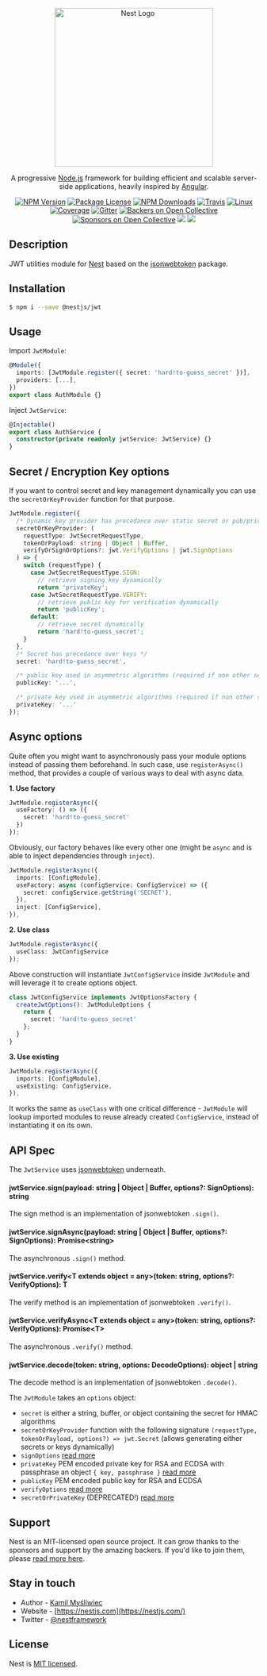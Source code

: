 <p align="center">
  <a href="http://nestjs.com/" target="blank"><img src="https://nestjs.com/img/logo_text.svg" width="320" alt="Nest Logo" /></a>
</p>

[travis-image]: https://api.travis-ci.org/nestjs/nest.svg?branch=master
[travis-url]: https://travis-ci.org/nestjs/nest
[linux-image]: https://img.shields.io/travis/nestjs/nest/master.svg?label=linux
[linux-url]: https://travis-ci.org/nestjs/nest

  <p align="center">A progressive <a href="http://nodejs.org" target="blank">Node.js</a> framework for building efficient and scalable server-side applications, heavily inspired by <a href="https://angular.io" target="blank">Angular</a>.</p>
    <p align="center">
<a href="https://www.npmjs.com/~nestjscore"><img src="https://img.shields.io/npm/v/@nestjs/core.svg" alt="NPM Version" /></a>
<a href="https://www.npmjs.com/~nestjscore"><img src="https://img.shields.io/npm/l/@nestjs/core.svg" alt="Package License" /></a>
<a href="https://www.npmjs.com/~nestjscore"><img src="https://img.shields.io/npm/dm/@nestjs/core.svg" alt="NPM Downloads" /></a>
<a href="https://travis-ci.org/nestjs/nest"><img src="https://api.travis-ci.org/nestjs/nest.svg?branch=master" alt="Travis" /></a>
<a href="https://travis-ci.org/nestjs/nest"><img src="https://img.shields.io/travis/nestjs/nest/master.svg?label=linux" alt="Linux" /></a>
<a href="https://coveralls.io/github/nestjs/nest?branch=master"><img src="https://coveralls.io/repos/github/nestjs/nest/badge.svg?branch=master#5" alt="Coverage" /></a>
<a href="https://gitter.im/nestjs/nestjs?utm_source=badge&utm_medium=badge&utm_campaign=pr-badge&utm_content=body_badge"><img src="https://badges.gitter.im/nestjs/nestjs.svg" alt="Gitter" /></a>
<a href="https://opencollective.com/nest#backer"><img src="https://opencollective.com/nest/backers/badge.svg" alt="Backers on Open Collective" /></a>
<a href="https://opencollective.com/nest#sponsor"><img src="https://opencollective.com/nest/sponsors/badge.svg" alt="Sponsors on Open Collective" /></a>
  <a href="https://paypal.me/kamilmysliwiec"><img src="https://img.shields.io/badge/Donate-PayPal-dc3d53.svg"/></a>
  <a href="https://twitter.com/nestframework"><img src="https://img.shields.io/twitter/follow/nestframework.svg?style=social&label=Follow"></a>
</p>
  <!--[![Backers on Open Collective](https://opencollective.com/nest/backers/badge.svg)](https://opencollective.com/nest#backer)
  [![Sponsors on Open Collective](https://opencollective.com/nest/sponsors/badge.svg)](https://opencollective.com/nest#sponsor)-->

## Description

JWT utilities module for [Nest](https://github.com/nestjs/nest) based on the [jsonwebtoken](https://github.com/auth0/node-jsonwebtoken) package.

## Installation

```bash
$ npm i --save @nestjs/jwt
```

## Usage

Import `JwtModule`:

```typescript
@Module({
  imports: [JwtModule.register({ secret: 'hard!to-guess_secret' })],
  providers: [...],
})
export class AuthModule {}
```

Inject `JwtService`:

```typescript
@Injectable()
export class AuthService {
  constructor(private readonly jwtService: JwtService) {}
}
```

## Secret / Encryption Key options

If you want to control secret and key management dynamically you can use the `secretOrKeyProvider` function for that purpose.

```typescript
JwtModule.register({
  /* Dynamic key provider has precedance over static secret or pub/private keys */
  secretOrKeyProvider: (
    requestType: JwtSecretRequestType,
    tokenOrPayload: string | Object | Buffer,
    verifyOrSignOrOptions?: jwt.VerifyOptions | jwt.SignOptions
  ) => {
    switch (requestType) {
      case JwtSecretRequestType.SIGN:
        // retrieve signing key dynamically
        return 'privateKey';
      case JwtSecretRequestType.VERIFY:
        // retrieve public key for verification dynamically
        return 'publicKey';
      default:
        // retrieve secret dynamically
        return 'hard!to-guess_secret';
    }
  },
  /* Secret has precedance over keys */
  secret: 'hard!to-guess_secret',

  /* public key used in asymmetric algorithms (required if non other secrets present) */
  publicKey: '...',

  /* private key used in asymmetric algorithms (required if non other secrets present) */
  privateKey: '...'
});
```

## Async options

Quite often you might want to asynchronously pass your module options instead of passing them beforehand. In such case, use `registerAsync()` method, that provides a couple of various ways to deal with async data.

**1. Use factory**

```typescript
JwtModule.registerAsync({
  useFactory: () => ({
    secret: 'hard!to-guess_secret'
  })
});
```

Obviously, our factory behaves like every other one (might be `async` and is able to inject dependencies through `inject`).

```typescript
JwtModule.registerAsync({
  imports: [ConfigModule],
  useFactory: async (configService: ConfigService) => ({
    secret: configService.getString('SECRET'),
  }),
  inject: [ConfigService],
}),
```

**2. Use class**

```typescript
JwtModule.registerAsync({
  useClass: JwtConfigService
});
```

Above construction will instantiate `JwtConfigService` inside `JwtModule` and will leverage it to create options object.

```typescript
class JwtConfigService implements JwtOptionsFactory {
  createJwtOptions(): JwtModuleOptions {
    return {
      secret: 'hard!to-guess_secret'
    };
  }
}
```

**3. Use existing**

```typescript
JwtModule.registerAsync({
  imports: [ConfigModule],
  useExisting: ConfigService,
}),
```

It works the same as `useClass` with one critical difference - `JwtModule` will lookup imported modules to reuse already created `ConfigService`, instead of instantiating it on its own.

## API Spec

The `JwtService` uses [jsonwebtoken](https://github.com/auth0/node-jsonwebtoken) underneath.

#### jwtService.sign(payload: string | Object | Buffer, options?: SignOptions): string

The sign method is an implementation of jsonwebtoken `.sign()`.

#### jwtService.signAsync(payload: string | Object | Buffer, options?: SignOptions): Promise\<string\>

The asynchronous `.sign()` method.

#### jwtService.verify\<T extends object = any>(token: string, options?: VerifyOptions): T

The verify method is an implementation of jsonwebtoken `.verify()`.

#### jwtService.verifyAsync\<T extends object = any>(token: string, options?: VerifyOptions): Promise\<T\>

The asynchronous `.verify()` method.

#### jwtService.decode(token: string, options: DecodeOptions): object | string

The decode method is an implementation of jsonwebtoken `.decode()`.

The `JwtModule` takes an `options` object:

- `secret` is either a string, buffer, or object containing the secret for HMAC algorithms
- `secretOrKeyProvider` function with the following signature `(requestType, tokenOrPayload, options?) => jwt.Secret` (allows generating either secrets or keys dynamically)
- `signOptions` [read more](https://github.com/auth0/node-jsonwebtoken#jwtsignpayload-secretorprivatekey-options-callback)
- `privateKey` PEM encoded private key for RSA and ECDSA with passphrase an object `{ key, passphrase }` [read more](https://github.com/auth0/node-jsonwebtoken#jwtsignpayload-secretorprivatekey-options-callback)
- `publicKey` PEM encoded public key for RSA and ECDSA
- `verifyOptions` [read more](https://github.com/auth0/node-jsonwebtoken#jwtverifytoken-secretorpublickey-options-callback)
- `secretOrPrivateKey` (DEPRECATED!) [read more](https://github.com/auth0/node-jsonwebtoken#jwtsignpayload-secretorprivatekey-options-callback)

## Support

Nest is an MIT-licensed open source project. It can grow thanks to the sponsors and support by the amazing backers. If you'd like to join them, please [read more here](https://docs.nestjs.com/support).

## Stay in touch

- Author - [Kamil Myśliwiec](https://kamilmysliwiec.com)
- Website - [https://nestjs.com](https://nestjs.com/)
- Twitter - [@nestframework](https://twitter.com/nestframework)

## License

Nest is [MIT licensed](LICENSE).

